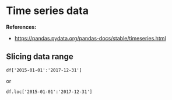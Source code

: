 # Time series data

**References:**
- https://pandas.pydata.org/pandas-docs/stable/timeseries.html

## Slicing data range

~~~~
df['2015-01-01':'2017-12-31']
~~~~

or

~~~~
df.loc['2015-01-01':'2017-12-31']
~~~~
